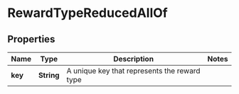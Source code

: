 

# RewardTypeReducedAllOf


## Properties

Name | Type | Description | Notes
------------ | ------------- | ------------- | -------------
**key** | **String** | A unique key that represents the reward type | 



